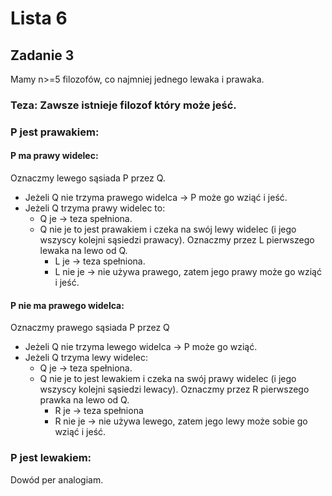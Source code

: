 # Lista 6

## Zadanie 3
Mamy n>=5 filozofów, co najmniej jednego lewaka i prawaka.

### Teza: Zawsze istnieje filozof który może jeść.

### P jest prawakiem:

#### P ma prawy widelec:
Oznaczmy lewego sąsiada P przez Q.
* Jeżeli Q nie trzyma prawego widelca -> P może go wziąć i jeść.
* Jeżeli Q trzyma prawy widelec to:
    * Q je -> teza spełniona.
    * Q nie je to jest prawakiem i czeka na swój lewy widelec (i jego wszyscy kolejni sąsiedzi prawacy).
    Oznaczmy przez L pierwszego lewaka na lewo od Q.
        * L je -> teza spełniona.
        * L nie je -> nie używa prawego, zatem jego prawy może go wziąć i jeść.


#### P nie ma prawego widelca:
Oznaczmy prawego sąsiada P przez Q
* Jeżeli Q nie trzyma lewego widelca -> P może go wziąć.
* Jeżeli Q trzyma lewy widelec:
    * Q je -> teza spełniona.
    * Q nie je to jest lewakiem i czeka na swój prawy widelec (i jego wszyscy kolejni sąsiedzi lewacy).
    Oznaczmy przez R pierwszego prawka na lewo od Q.
        * R je -> teza spełniona
        * R nie je -> nie używa lewego, zatem jego lewy może sobie go wziąć i jeść. 

### P jest lewakiem:
Dowód per analogiam.